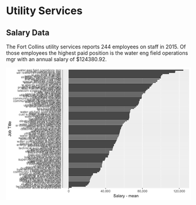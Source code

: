 Utility Services
================

Salary Data
-----------

The Fort Collins utility services reports 244 employees on staff in 2015. Of those employees the highest paid position is the water eng field operations mgr with an annual salary of $124380.92.

![](../analysis/utilityservices_files/figure-markdown_github/unnamed-chunk-1-1.png)
